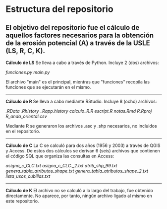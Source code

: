 # Estructura del repositorio

El objetivo del repositorio fue el cálculo de aquellos factores necesarios para la obtención de la erosión potencial (A) a través de la USLE (LS, R, C, K).
---------

**Cálculo de LS**
Se lleva a cabo a través de Python.
Incluye 2 (dos) archivos:

*funciones.py*
*main.py*

El archivo "main" es el principal, mientras que "funciones" recopila las funciones que se ejecutarán en el mismo.


----------


**Cálculo de R**
Se lleva a cabo mediante RStudio.
Incluye 8 (ocho) archivos:

*.RData*
*.Rhistory*
*_Rapp.history*
*calculo_R.R*
*escript.R*
*notas.Rmd*
*R.Rproj*
*R_anda_oriental.csv*

Mediante R se generaron los archivos .asc y .shp necesarios, no incluidos en el repositorio.


----------
**Cálculo de C**
La C se calculó para dos años (1956 y 2003) a través de QGIS y Access. De estos dos cálculos se derivan 6 (seis) archivos que contienen el código SQL que organiza las consultas en Access:

*asigna_c_CLC.txt*
*asigna_c_CLC._2.txt*
*atrib_shp_99.txt*
*genera_tabla_atributos_shape.txt*
*genera_tabla_atributos_shape_2.txt*
*lista_usos_cubillas.txt*


----------
**Cálculo de K**
El archivo no se calculó a lo largo del trabajo, fue obtenido directamente. No aparece, por tanto, ningún archivo ligado al mismo en este repositorio.